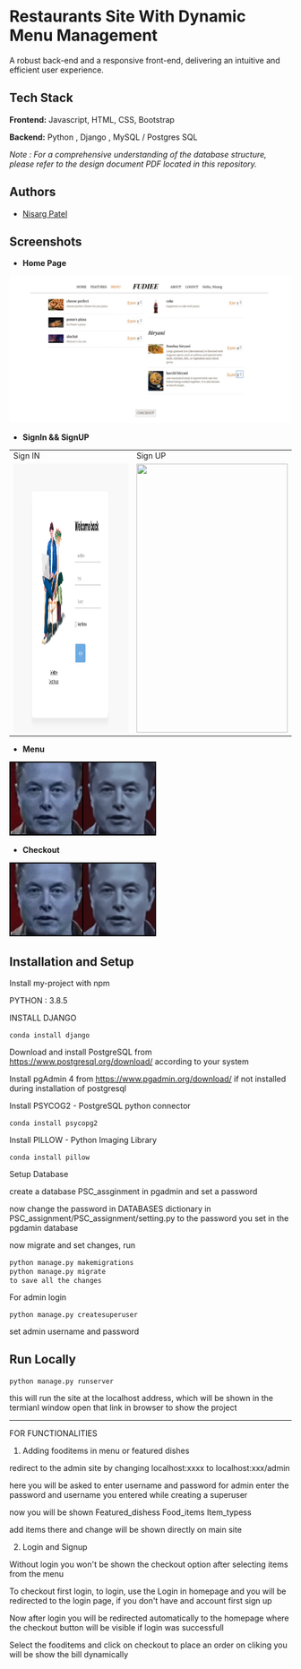 
# Restaurants Site With Dynamic Menu Management

A robust back-end and a responsive front-end, delivering an intuitive and efficient user experience.







## Tech Stack

**Frontend:** Javascript, HTML, CSS, Bootstrap

**Backend:** Python , Django , MySQL / Postgres SQL

*Note : For a comprehensive understanding of the database structure, please refer to the design document PDF located in this repository.*

## Authors 

- [Nisarg Patel](nisarg.b.patel59@gmail.com)


## Screenshots 


* **Home Page**

![Image A](https://github.com/Nisarg221B/Restaurants_website/blob/4a3e5e0e8bcd91747d06e7de75beb00064d4291d/screenshots/image_homePage.png)

* **SignIn && SignUP**

<table>
  <tr>
    <td>Sign IN</td>
     <td>Sign UP</td>
  </tr>
  <tr>
    <td><img src="screenshots/image_signin.jpeg" width=270 height=480></td>
    <td><img src="screenshots/image_signup.jpeg" width=270 height=480></td>
  </tr>
 </table>


* **Menu**

![Image C](https://github.com/Nisarg221B/FaceSwap/blob/d91aac36e26fdeb2a265d987379ecf8cc6d1cfde/All%20Final%20Images/final_images6/sample_image_a.png)

* **Checkout**

![Image D](https://github.com/Nisarg221B/FaceSwap/blob/d91aac36e26fdeb2a265d987379ecf8cc6d1cfde/All%20Final%20Images/final_images6/sample_image_a.png)

## Installation and Setup

Install my-project with npm


PYTHON : 3.8.5 

INSTALL DJANGO

```
conda install django
```

Download and install PostgreSQL 
from https://www.postgresql.org/download/ according to your system

Install pgAdmin 4 
from https://www.pgadmin.org/download/ if not installed during installation of postgresql

Install PSYCOG2 - PostgreSQL python connector
```
conda install psycopg2
```

Install PILLOW - Python Imaging Library 
```
conda install pillow
```

Setup Database

create a database PSC_assginment in pgadmin
and set a password

now change the password in DATABASES dictionary in 
PSC_assignment/PSC_assignment/setting.py
to the password you set in the pgdamin database

now migrate and set changes, run
```
python manage.py makemigrations
python manage.py migrate
to save all the changes
```

For admin login
```
python manage.py createsuperuser
```

set admin username and password

## Run Locally

```
python manage.py runserver
```
this will run the site at the localhost address, which will be shown in the termianl window 
open that link in browser to show the project

***********************************************************

FOR FUNCTIONALITIES 
1. Adding fooditems in menu or featured dishes 

redirect to the admin site by 
changing localhost:xxxx to localhost:xxx/admin

here you will be asked to enter username and password for admin 
enter the password and username you entered while creating a superuser

now you will be shown 
Featured_dishess
Food_items
Item_typess	

add items there and change will be shown directly on main site 

2. Login and Signup 

Without login you won't be shown the checkout option after selecting items from the menu

To checkout first login,
to login,
use the Login in homepage 
and you will be redirected to the login page, if you don't have and account first sign up

Now after login you will be redirected automatically to the homepage 
where the checkout button will be visible if login was successfull

Select the fooditems and click on checkout to place an order 
on cliking you will be show the bill dynamically

